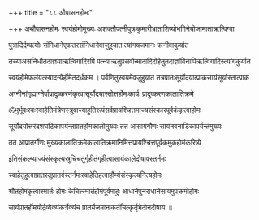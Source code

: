 +++
title = "८८ औपासनहोमः"

+++
अथौपासनहोमः स्वयंहोमोमुख्यः अशक्तौपत्नीपुत्रःकुमारीभ्राताशिष्योभगिनेयोजामाताऋत्विग्वा

पुत्रादिर्दम्पत्योः संनिधानेएकतरसंनिधानेवाजुहुयात त्यांगयजमानः पत्नीवाकुर्यात

तस्याअसंनिधौतदाज्ञयाऋत्विगादिरपि पत्न्याऋतुप्रसवोन्मादादिदोहेतुतदाज्ञांविनापिऋत्विगादिस्त्यांगकुर्यात

स्वयंहोमेफलंयत्स्यादन्यैर्होमेतदर्धकम । पर्वणितुस्वयमेवजुहुयात तत्रप्रातःसूर्योदयात्प्राकसायंसूर्यास्तात्प्राक

अग्नीनांगृह्याग्नेर्वाप्रादुष्करणंकृत्वासूर्योदयास्तोत्तर्होमःकार्यः प्रादुष्करणकालातिक्रमे

ॐभुर्भूवःस्वःस्वाहेतिमंत्रेणस्त्रुवाज्याहुतिरूपंसर्वप्रायश्चित्तमाज्यसंस्कारपूर्वकंकृत्वाहोमः

सूर्योदयोत्तरंदशघटिकापर्यन्तप्रातर्होमकालोमुख्यः तत आसायंगौणः सायंनवनाडिकापर्यन्तंमुख्यः

तत आप्रातर्गौणः मुख्यकालातिक्रमेकालातिक्रमानिमित्तप्रायश्चित्तपूर्वकमुकहोमंकरिष्ये

इतिसंकल्प्याज्यंसंस्कृत्यस्रुचिचतुर्गृहीतंगृहीत्वासायंकालेदोषावस्तर्नमः

स्वाहेतुहुत्वाप्रातस्तुप्रातर्वस्तर्नमःस्वाहेतिहत्वाहौम्यंसंस्कृत्यनित्यहोमः

श्रौतंहोमंकृत्वास्मार्तः होमः केचित्स्मार्तहोमंपूर्वमाहुः आधानेपुनराधानेसायमुपक्रमोहोमः

सायंप्रातर्होमयोर्द्रव्यैक्यंकर्त्रैक्यंच प्रातर्यजमानःकर्तचित्कृर्तृभेदोनदोषाय ॥

